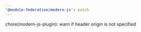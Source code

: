 ```yaml
---
'@module-federation/modern-js': patch
---
```


chore(modern-js-plugin): warn if header origin is not specified
